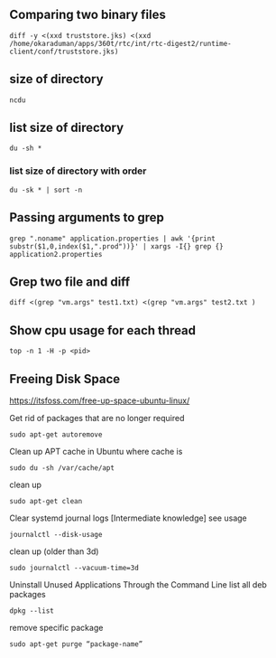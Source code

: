 ## Comparing two binary files

```
diff -y <(xxd truststore.jks) <(xxd /home/okaraduman/apps/360t/rtc/int/rtc-digest2/runtime-client/conf/truststore.jks)
```

## size of directory
```
ncdu
```

## list size of directory
```
du -sh *
```

### list size of directory with order
```
du -sk * | sort -n
```

## Passing arguments to grep 
```
grep ".noname" application.properties | awk '{print substr($1,0,index($1,".prod"))}' | xargs -I{} grep {} application2.properties 
```

## Grep two file and diff
```
diff <(grep "vm.args" test1.txt) <(grep "vm.args" test2.txt )
```
## Show cpu usage for each thread
```
top -n 1 -H -p <pid>
```
## Freeing Disk Space
https://itsfoss.com/free-up-space-ubuntu-linux/ 

Get rid of packages that are no longer required
```
sudo apt-get autoremove
```

 Clean up APT cache in Ubuntu
 where cache is
 ```
 sudo du -sh /var/cache/apt 
 ```
 
 clean up
```
sudo apt-get clean
```

Clear systemd journal logs [Intermediate knowledge]
see usage
```
journalctl --disk-usage
```
clean up (older than 3d)
```
sudo journalctl --vacuum-time=3d
```

Uninstall Unused Applications Through the Command Line
list all deb packages
```
dpkg --list
```

remove specific package
```
sudo apt-get purge “package-name”
```
